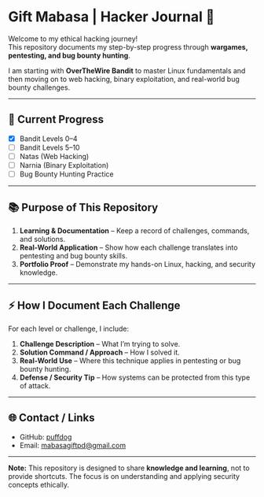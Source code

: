 # Gift Mabasa | Hacker Journal 🚀

Welcome to my ethical hacking journey!  
This repository documents my step-by-step progress through **wargames, pentesting, and bug bounty hunting**.  

I am starting with **OverTheWire Bandit** to master Linux fundamentals and then moving on to web hacking, binary exploitation, and real-world bug bounty challenges.

---

## 🧩 Current Progress

- [x] Bandit Levels 0–4  
- [ ] Bandit Levels 5–10  
- [ ] Natas (Web Hacking)  
- [ ] Narnia (Binary Exploitation)  
- [ ] Bug Bounty Hunting Practice  

---

## 📚 Purpose of This Repository

1. **Learning & Documentation** – Keep a record of challenges, commands, and solutions.  
2. **Real-World Application** – Show how each challenge translates into pentesting and bug bounty skills.  
3. **Portfolio Proof** – Demonstrate my hands-on Linux, hacking, and security knowledge.  

---

## ⚡ How I Document Each Challenge

For each level or challenge, I include:  

1. **Challenge Description** – What I’m trying to solve.  
2. **Solution Command / Approach** – How I solved it.  
3. **Real-World Use** – Where this technique applies in pentesting or bug bounty hunting.  
4. **Defense / Security Tip** – How systems can be protected from this type of attack.  

---

## 🌐 Contact / Links

- GitHub: [puffdog](https://github.com/puffdog)  
- Email: mabasagiftpd@gmail.com  

---

**Note:** This repository is designed to share **knowledge and learning**, not to provide shortcuts. The focus is on understanding and applying security concepts ethically.
